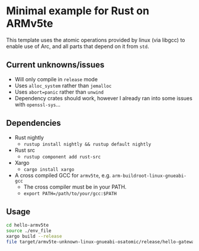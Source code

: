 # Minimal example for Rust on ARMv5te

This template uses the atomic operations provided by linux (via libgcc) to enable use of Arc, and all parts that depend 
on it from `std`.

## Current unknowns/issues

* Will only compile in `release` mode
* Uses `alloc_system` rather than `jemalloc`
* Uses `abort=panic` rather than `unwind`
* Dependency crates should work, however I already ran into some issues with `openssl-sys`...

## Dependencies

* Rust nightly
    * `rustup install nightly && rustup default nightly`
* Rust src
    * `rustup component add rust-src`
* Xargo
    * `cargo install xargo`
* A cross compiled GCC for `armv5te`, e.g. `arm-buildroot-linux-gnueabi-gcc`
    * The cross compiler must be in your PATH.
    * `export PATH=/path/to/your/gcc:$PATH`

## Usage

```bash
cd hello-armv5te
source ./env_file
xargo build --release
file target/armv5te-unknown-linux-gnueabi-osatomic/release/hello-gateway
```
